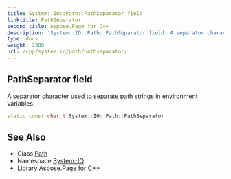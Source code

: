 ```yaml
---
title: System::IO::Path::PathSeparator field
linktitle: PathSeparator
second_title: Aspose.Page for C++
description: 'System::IO::Path::PathSeparator field. A separator character used to separate path strings in environment variables in C++.'
type: docs
weight: 2300
url: /cpp/system.io/path/pathseparator/
---
```

## PathSeparator field


A separator character used to separate path strings in environment variables.

```cpp
static const char_t System::IO::Path::PathSeparator
```

## See Also

* Class [Path](../)
* Namespace [System::IO](../../)
* Library [Aspose.Page for C++](../../../)

